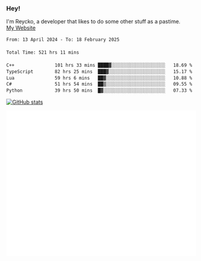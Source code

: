 ### Hey!
I'm Reycko, a developer that likes to do some other stuff as a pastime.  
[My Website](https://reycko.root.sx)

<!--START_SECTION:wakasection-->

```txt
From: 13 April 2024 - To: 18 February 2025

Total Time: 521 hrs 11 mins

C++               101 hrs 33 mins ████▓░░░░░░░░░░░░░░░░░░░░   18.69 %
TypeScript        82 hrs 25 mins  ███▓░░░░░░░░░░░░░░░░░░░░░   15.17 %
Lua               59 hrs 6 mins   ██▓░░░░░░░░░░░░░░░░░░░░░░   10.88 %
C#                51 hrs 54 mins  ██▒░░░░░░░░░░░░░░░░░░░░░░   09.55 %
Python            39 hrs 50 mins  █▓░░░░░░░░░░░░░░░░░░░░░░░   07.33 %
```

<!--END_SECTION:wakasection-->

[![GitHub stats](https://github-readme-stats.vercel.app/api?username=Reycko&show_icons=true&theme=dark&hide_title=true&count_private=true)](https://github.com/anuraghazra/github-readme-stats)

![Metrics](/github-metrics.svg)
